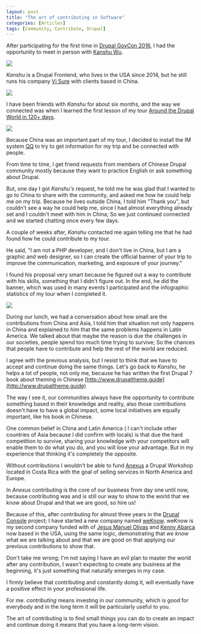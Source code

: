```yaml
---
layout: post
title: "The art of contributing in Software"
categories: [Articles]
tags: [Community, Contribute, Drupal]
---
```

After participating for the first time in [Drupal GovCon 2016](https://www.drupalgovcon.org/drupal-govcon-2016), I had the opportunity to meet in person with [Kanshu Wu](https://www.drupal.org/u/qingkong).

<img style="margin-right: 20px;" src="{{site.url }}/assets/img/kenshu-meetup-1.jpg"/>

*Kanshu* is a Drupal Frontend, who lives in the USA since 2014, but he still runs his company [Vi Sure](http://www.vi-sure.com) with clients based in China.

<img style="margin-right: 20px;" src="{{site.url }}/assets/img/kenshu-meetup-2.jpg"/>

I have been friends with *Kanshu* for about six months, and the way we connected was when I learned the first lesson of my tour [Around the Drupal World in 120+ days](http://enzolutions.com/articles/2016/01/19/around-the-drupal-world-in-120-days). 

<img style="margin-right: 20px;" src="{{site.url }}/assets/img/enzotour-banner.jpg"/>

Because China was an important part of my tour, I decided to install the IM system [QQ](https://es.wikipedia.org/wiki/QQ) to try to get information for my trip and be connected with people.

From time to time, I get friend requests from members of Chinese Drupal community mostly because they want to practice English or ask something about Drupal. 

But, one day I got *Kanshu's* request, he told me he was glad that I wanted to go to China to share with the community, and asked me how he could help me on my trip. Because he lives outside China, I told him "Thank you", but couldn't see a way he could help me, since I had almost everything already set and I couldn't meet with him in China; So we just continued connected and we started chatting once every few days.

A couple of weeks after, *Kanshu* contacted me again telling me that he had found how he could contribute to my tour.

He said, "I am not a PHP developer, and I don't live in China, but I am a graphic and web designer, so I can create the official banner of your trip to improve the communication, marketing, and exposure of your journey."

I found his proposal very smart because he figured out a way to contribute with his skills, something that I didn't figure out. In the end, he did the banner, which was used in many events I participated and the infographic statistics of my tour when I completed it.

<img style="margin-right: 20px;" src="{{site.url }}/assets/img/enzotour16-stats-small.png"/>

During our lunch, we had a conversation about how small are the contributions from China and Asia, I told him that situation not only happens in China and explained to him that the same problems happens in Latin America. We talked about that maybe the reason is due the challenges in our societies, people spend too much time trying to survive; So the chances that people have to contribute and help the rest of the world are reduced.

I agree with the previous analysis, but I resist to think that we have to accept and continue doing the same things. Let's go back to  *Kanshu*, he helps a lot of people, not only me, because he has written the first Drupal 7 book about theming in Chinese [http://www.drupaltheme.guide](http://www.drupaltheme.guide)

The way I see it, our communities always have the opportunity to contribute something based in their knowledge and reality, also those contributions doesn't have to have a global impact, some local initiatives are equally important, like his book in Chinese.

One common belief in China and Latin America ( I can't include other countries of Asia because I did confirm with locals) is that due the hard competition to survive, sharing your knowledge with your competitors will enable them to do what you do, and you will lose your advantage. But in my experience that thinking it's completely the opposite. 

Without contributions I wouldn't be able to fund [Anexus](http://anexusit.com) a Drupal Workshop located in Costa Rica with the goal of selling services in North America and Europe.

In *Anexus* contributing is the core of our business from day one until now, because contributing was and is still our way to show to the world that we know about Drupal and that we are good, so hire us!

Because of this, after contributing for almost three years in the [Drupal Console](http://drupalconsole.com) project; I have started a new company named [weKnow](http://weknowinc.com).  weKnow is my second company funded with of [Jesus Manuel Olivas](http://jmolivas.com/) and [Kenny Abarca](https://twitter.com/Kabarca) now based in the USA, using the same logic, demonstrating that *we know* what we are talking about and that we are good on that applying our previous contributions to show that.

Don't take me wrong; I'm not saying I have an evil plan to master the world after any contribution, I wasn't expecting to create any business at the beginning, it's just something that naturally emerges in my case. 

I firmly believe that contributing and constantly doing it, will eventually have a positive effect in your professional life. 

For me. *contributing* means investing in our community, which is good for everybody and in the long term it will be particularly useful to you.

The art of contributing is to find small things you can do to create an impact and continue doing it means that you have a long-term vision.
